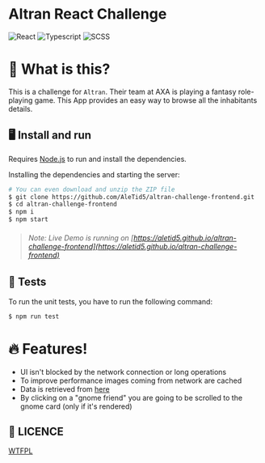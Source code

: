 # Altran React Challenge
![React](https://img.shields.io/badge/-React-20232a?logo=react&style=for-the-badge)
![Typescript](https://img.shields.io/badge/-Typescript-2c3b5a?logo=typescript&style=for-the-badge)
![SCSS](https://img.shields.io/badge/SCSS-ffbedf?logo=sass&style=for-the-badge)

# 🤔 What is this?
This is a challenge for `Altran`. Their team at AXA is playing a
fantasy role-playing game. This App provides an easy way to browse
all the inhabitants details.

## 🖥 Install and run

Requires [Node.js](https://nodejs.org/) to run and install the dependencies.

Installing the dependencies and starting the server:

```sh
# You can even download and unzip the ZIP file
$ git clone https://github.com/AleTid5/altran-challenge-frontend.git
$ cd altran-challenge-frontend
$ npm i
$ npm start
```

> ###### Note: Live Demo is running on [https://aletid5.github.io/altran-challenge-frontend](https://aletid5.github.io/altran-challenge-frontend)

## 🧪 Tests

To run the unit tests, you have to run the following command:

```sh
$ npm run test
```

# 🔥 Features!
- UI isn't blocked by the network connection or long operations
- To improve performance images coming from network are cached
- Data is retrieved from [here](https://raw.githubusercontent.com/rrafols/mobile_test/master/data.json)
- By clicking on a "gnome friend" you are going to be scrolled to the gnome card (only if it's rendered)

## 👻 LICENCE

[WTFPL](http://www.wtfpl.net/about/)
